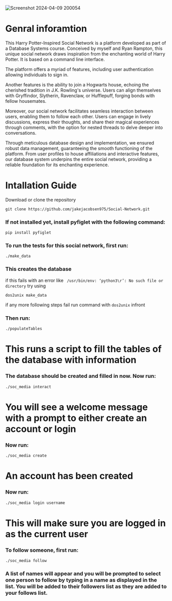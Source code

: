 ![Screenshot 2024-04-09 200054](https://github.com/jakejacobsen975/Social-Network/assets/122470500/83db5a0c-2167-4289-9e64-ea3f45480f5a)
# Genral inforamtion
This Harry Potter-Inspired Social Network is a platform developed as part of a Database Systems course. Conceived by myself and Ryan Rampton, this unique social network draws inspiration from the enchanting world of Harry Potter. It is based on a command line interface.

The platform offers a myriad of features, including user authentication allowing individuals to sign in.

Another features is the ability to join a Hogwarts house, echoing the cherished tradition in J.K. Rowling's universe. Users can align themselves with Gryffindor, Slytherin, Ravenclaw, or Hufflepuff, forging bonds with fellow housemates.

Moreover, our social network facilitates seamless interaction between users, enabling them to follow each other. Users can engage in lively discussions, express their thoughts, and share their magical experiences through comments, with the option for nested threads to delve deeper into conversations.

Through meticulous database design and implementation, we ensured robust data management, guaranteeing the smooth functioning of the platform. From user profiles to house affiliations and interactive features, our database system underpins the entire social network, providing a reliable foundation for its enchanting experience.

# Intallation Guide 
Download or clone the repository 
```
git clone https://github.com/jakejacobsen975/Social-Network.git
```

### If not installed yet, install pyfiglet with the following command:
```
pip install pyfiglet
```

### To run the tests for this social network, first run:
```
./make_data
```
### This creates the database
if this fails with an error like ``` /usr/bin/env: ‘python3\r’: No such file or directory```
try using 
```
dos2unix make_data
```
if any more following steps fail run command with ```dos2unix``` infront
### Then run:
```
./populateTables
```
# This runs a script to fill the tables of the database with information

### The database should be created and filled in now. Now run:
```
./soc_media interact
```
# You will see a welcome message with a prompt to either create an account or login

### Now run:
```
./soc_media create
```
# An account has been created

### Now run:
```
./soc_media login username
```
# This will make sure you are logged in as the current user

### To follow someone, first run:
```
./soc_media follow
```
### A list of names will appear and you will be prompted to select one person to follow by typing in a name as displayed in the list. You will be added to their followers list as they are added to your follows list.
